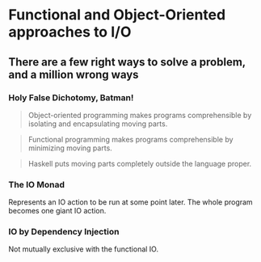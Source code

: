 # Functional and Object-Oriented approaches to I/O

## There are a few right ways to solve a problem, and a million wrong ways

### Holy False Dichotomy, Batman!

> Object-oriented programming makes programs comprehensible by isolating and encapsulating moving parts.

> Functional programming makes programs comprehensible by minimizing moving parts.

> Haskell puts moving parts completely outside the language proper.

### The IO Monad

Represents an IO action to be run at some point later. The whole program becomes one giant IO action.

### IO by Dependency Injection

Not mutually exclusive with the functional IO.
